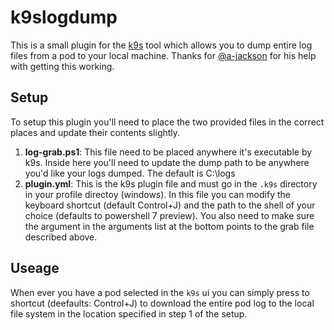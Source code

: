 # k9slogdump
This is a small plugin for the [k9s](https://github.com/derailed/k9s) tool which allows you to dump entire log files from a pod to your local machine.
Thanks for [@a-jackson](https://github.com/a-jackson) for his help with getting this working. 

## Setup
To setup this plugin you'll need to place the two provided files in the correct places and update their contents slightly.

1. **log-grab.ps1**: This file need to be placed anywhere it's executable by k9s. Inside here you'll need to update the dump path to be anywhere you'd like your logs dumped. The default is C:\logs
2. **plugin.yml**: This is the k9s plugin file and must go in the `.k9s` directory in your profile directoy (windows). In this file you can modify the keyboard shortcut (default Control+J) and the path to the shell of your choice (defaults to powershell 7 preview). You also need to make sure the argument in the arguments list at the bottom points to the grab file described above.

## Useage
When ever you have a pod selected in the `k9s` ui you can simply press to shortcut (deefaults: Control+J) to download the entire pod log to the local file system in the location specified in step 1 of the setup.

